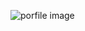 ![porfile image](https://avatars0.githubusercontent.com/u/17103723?s=400&u=0ff37bb67d6191cef46086ea1e8c6fe13c4ca667&v=4)

